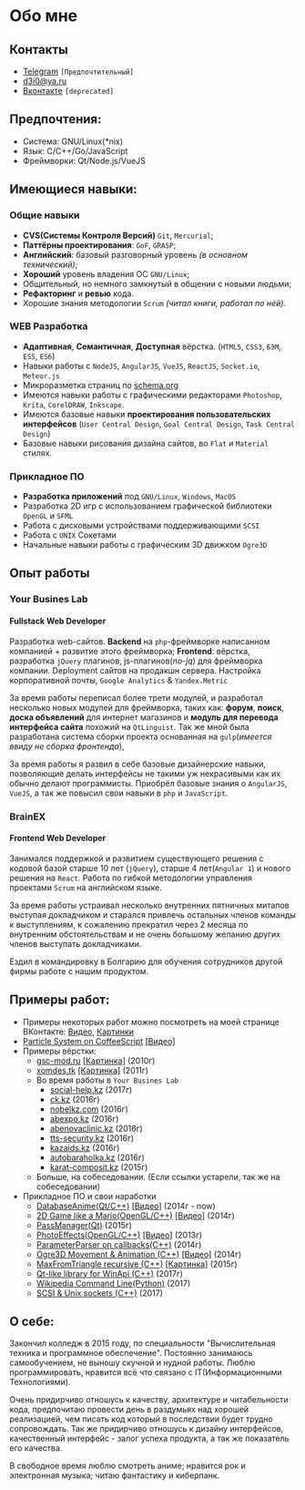 Обо мне
=======

## Контакты
- [Telegram](https://telegram.me/demetri0) `[Предпочтительный]`
- [d3i0@ya.ru](mailto:d3i0+hrgh@ya.ru)
- [Вконтакте](https://vk.com/demetri0) `[deprecated]`

## Предпочтения:
- Система:    GNU/Linux(*nix)
- Язык:       C/C++/Go/JavaScript
- Фреймворки: Qt/Node.js/VueJS

## Имеющиеся навыки:

### Общие навыки
- **CVS(Системы Контроля Версий)** `Git`, `Mercurial`;
- **Паттёрны проектирования**: `GoF`, `GRASP`;
- **Английский**: базовый разговорный уровень *(в основном технический)*;
- **Хороший** уровень владения ОС `GNU/Linux`;
- Общительный, но немного замкнутый в общении с новыми людьми;
- **Рефакторинг** и **ревью** кода.
- Хорошие знания методологии `Scrum` *(читал книги, работал по ней)*.

### WEB Разработка
- **Адаптивная**, **Семантичная**, **Доступная** вёрстка. (`HTML5`, `CSS3`, `БЭМ`, `ES5`, `ES6`)
- Навыки работы с `NodeJS`, `AngularJS`, `VueJS`, `ReactJS`, `Socket.io`, `Meteor.js`
- Микроразметка страниц по [schema.org](schema.org)
- Имеются навыки работы с графическими редакторами `Photoshop`, `Krita`, `CorelDRAW`, `Inkscape`.
- Имеются базовые навыки **проектирования пользовательских интерфейсов** (`User Central Design`, `Goal Central Design`, `Task Central Design`)
- Базовые навыки рисования дизайна сайтов, во `Flat` и `Material` стилях.

### Прикладное ПО
- **Разработка приложений** под `GNU/Linux`, `Windows`, `MacOS`
- Разработка 2D игр с использованием графической библиотеки `OpenGL` и `SFML`
- Работа с дисковыми устройствами поддерживающими `SCSI`
- Работа с `UNIX` Сокетами
- Начальные навыки работы с графическим 3D движком `Ogre3D`

## Опыт работы
### Your Busines Lab
#### Fullstack Web Developer
Разработка web-сайтов. **Backend** на `php`-фреймворке написанном компанией + развитие этого фреймворка; **Frontend**: вёрстка, разработка `jQuery` плагинов, js-плагинов(*no-jq*) для фреймворка компании.
Deployment сайтов на продакшн сервера. Настройка корпоративной почты, `Google Analytics` & `Yandex.Metric`

За время работы переписал более трети модулей, и разработал несколько новых модулей для фреймворка, таких как: **форум**, **поиск**, **доска объявлений** для интернет магазинов и **модуль для перевода интерфейса сайта** похожий на `QtLinguist`. Так же мной была разработана система сборки проекта основанная на `gulp`(*имеется ввиду не сборка фронтенда*),

За время работы я развил в себе базовые дизайнерские навыки, позволяющие делать интерфейсы не такими уж некрасивыми как их обычно делают программисты. Приобрёл базовые знания о `AngularJS`, `VueJS`, а так же повысил свои навыки в `php` и `JavaScript`.

### BrainEX
#### Frontend Web Developer
Занимался поддержкой и развитием существующего решения с кодовой базой старше 10 лет (`jQuery`), старше 4 лет(`Angular 1`) и нового решения на `React`. Работа по гибкой методологии управления проектами `Scrum` на английском языке.

За время работы устраивал несколько внутренних пятничных митапов выступая докладчиком и старался привлечь остальных членов команды к выступлениям, к сожалению прекратил через 2 месяца по внутренним обстоятельствам и не очень большому желанию других членов выступать докладчиками.

Ездил в командировку в Болгарию для обучения сотрудников другой фирмы работе с нашим продуктом.


## Примеры работ:
- Примеры некоторых работ можно посмотреть на моей странице ВКонтакте:  [Видео](https://vk.com/video?section=album_48157613), [Картинки](https://vk.com/album181219257_170061149)
- [Particle System on CoffeeScript](https://github.com/Demetri0/CoffeeScript-ParticleSystem) [[Видео]](https://vk.com/video181219257_171517914)
- Примеры вёрстки:
  - [gsc-mod.ru](http://stalker-zone13.ucoz.ru/) [[Картинка]](https://pp.vk.me/c628123/v628123257/bf35/6I0knWLINdo.jpg) (2010г)
  - [xomdes.tk](https://github.com/Demetri0/xD_Xomdes) [[Картинка]](https://github.com/Demetri0/xD_Xomdes/raw/master/design.jpg) (2011г)
  - Во время работы в `Your Busines Lab`
    - [social-help.kz](http://social-help.kz) (2017г)
    - [ck.kz](http://ck.kz/) (2016г)
    - [nobelkz.com](http://nobelkz.com/) (2016г)
    - [abexpo.kz](http://abexpo.kz/) (2016г)
    - [abenovaclinic.kz](http://abenovaclinic.kz/) (2016г)
    - [tts-security.kz](http://tts-security.kz/) (2016г)
    - [kazaids.kz](http://kazaids.kz/ru/) (2016г)
    - [autobaraholka.kz](http://autobaraholka.kz/) (2016г)
    - [karat-composit.kz](karat-composit.kz) (2015г)
  - Больше, на собеседовании. (Если ссылки устарели, так же на собеседовании)
- Прикладное ПО и свои наработки
  - [DatabaseAnime(Qt/C++)](https://github.com/LibertaSoft/DatabaseAnime) [[Видео]](https://vk.com/video181219257_170854233) (2014г - now)
  - [2D Game like a Mario(OpenGL/C++)](https://github.com/Demetri0/2D_Game) [[Видео]](https://vk.com/video181219257_167341010) (2014г)
  - [PassManager(Qt)](https://github.com/Demetri0/Pass_Manager) (2015г)
  - [PhotoEffects(OpenGL/C++)](https://github.com/Demetri0/PhotoEffect) [[Видео]](https://vk.com/video181219257_165261615) (2013г)
  - [ParameterParser on callbacks(C++)](https://github.com/Demetri0/ParametrParser) (2014г)
  - [Ogre3D Movement & Animation (C++)](https://github.com/Demetri0/Ogre3DMovement) [[Видео]](https://vk.com/video181219257_168403478) (2014г)
  - [MaxFromTriangle recursive (C++)](https://github.com/Demetri0/Triangle) [[Картинка]](https://pp.vk.me/c621825/v621825257/12cb1/HYk2KsLY1lw.jpg) (2015г)
  - [Qt-like library for WinApi (C++)](https://github.com/TheCodingArt/WWin) (2017г)
  - [Wikipedia Command Line(Python)](https://github.com/Demetri0/cwiki/) (2017)
  - [SCSI & Unix sockets (C++)](https://github.com/Demetri0/SCSI_Lib) (2017)

## О себе:
Закончил колледж в 2015 году, по специальности "Вычислительная техника и программное обеспечение". Постоянно занимаюсь самообучением, не выношу скучной и нудной работы. Люблю программировать, нравится всё что связано с IT(Информационными Технологиями).

Очень придирчиво отношусь к качеству, архитектуре и читабельности кода, предпочитаю провести день в раздумьях над хорошей реализацией, чем писать код который в последствии будет трудно сопровождать. Так же придирчиво отношусь к дизайну интерфейсов, качественный интерфейс - залог успеха продукта, а так же показатель его качества.

В свободное время люблю смотреть аниме; нравится рок и электронная музыка; читаю фантастику и киберпанк.
